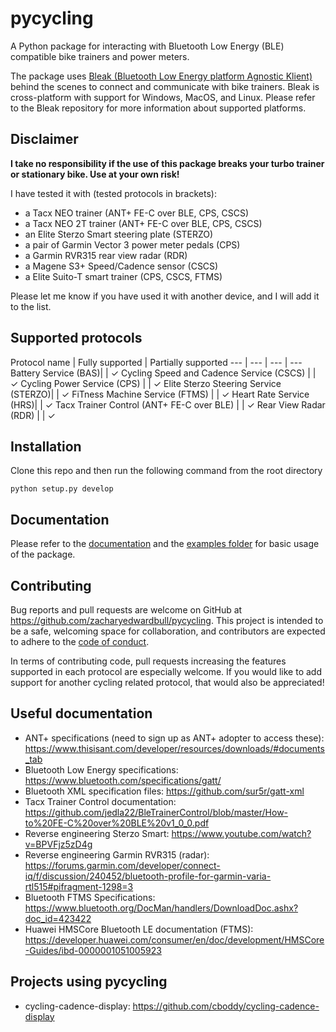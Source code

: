 # pycycling

A Python package for interacting with Bluetooth Low Energy (BLE) compatible bike trainers and power meters. 

The package uses [Bleak (Bluetooth Low Energy platform Agnostic Klient)](https://github.com/hbldh/bleak)
behind the scenes to connect and communicate with bike trainers. 
Bleak is cross-platform with support for Windows, MacOS, and Linux. 
Please refer to the Bleak repository for more information about supported platforms.

## Disclaimer
__I take no responsibility if the use of this package breaks your turbo trainer or stationary bike. 
Use at your own risk!__ 

I have tested it with (tested protocols in brackets):
- a Tacx NEO trainer (ANT+ FE-C over BLE, CPS, CSCS)
- a Tacx NEO 2T trainer (ANT+ FE-C over BLE, CPS, CSCS)
- an Elite Sterzo Smart steering plate (STERZO)
- a pair of Garmin Vector 3 power meter pedals (CPS)
- a Garmin RVR315 rear view radar (RDR)
- a Magene S3+ Speed/Cadence sensor (CSCS)
- a Elite Suito-T smart trainer (CPS, CSCS, FTMS)

Please let me know if you have used it with another device, and I will add it to the list.

## Supported protocols

Protocol name | Fully supported | Partially supported
--- | --- | --- | ---
Battery Service (BAS)| | ✓
Cycling Speed and Cadence Service (CSCS) | | ✓
Cycling Power Service (CPS) | | ✓
Elite Sterzo Steering Service (STERZO)| | ✓
FiTness Machine Service (FTMS) | | ✓
Heart Rate Service (HRS)| | ✓
Tacx Trainer Control (ANT+ FE-C over BLE) | | ✓
Rear View Radar (RDR) | | ✓

## Installation
Clone this repo and then run the following command from the root directory
```
python setup.py develop
```
## Documentation
Please refer to the [documentation](https://zacharybull.com/pycycling/) and the [examples folder](https://github.com/zacharyedwardbull/pycycling/tree/master/examples) for basic usage of the package.

## Contributing
Bug reports and pull requests are welcome on GitHub at https://github.com/zacharyedwardbull/pycycling. 
This project is intended to be a safe, welcoming space for collaboration, and contributors are expected to adhere to the [code of conduct](https://github.com/zacharyedwardbull/pycycling/blob/master/CODE_OF_CONDUCT.md).

In terms of contributing code, pull requests increasing the features supported in each protocol are especially welcome. 
If you would like to add support for another cycling related protocol, that would also be appreciated!

## Useful documentation
* ANT+ specifications (need to sign up as ANT+ adopter to access these): https://www.thisisant.com/developer/resources/downloads/#documents_tab
* Bluetooth Low Energy specifications: https://www.bluetooth.com/specifications/gatt/
* Bluetooth XML specification files: https://github.com/sur5r/gatt-xml
* Tacx Trainer Control documentation: https://github.com/jedla22/BleTrainerControl/blob/master/How-to%20FE-C%20over%20BLE%20v1_0_0.pdf
* Reverse engineering Sterzo Smart: https://www.youtube.com/watch?v=BPVFjz5zD4g
* Reverse engineering Garmin RVR315 (radar): https://forums.garmin.com/developer/connect-iq/f/discussion/240452/bluetooth-profile-for-garmin-varia-rtl515#pifragment-1298=3
* Bluetooth FTMS Specifications: https://www.bluetooth.org/DocMan/handlers/DownloadDoc.ashx?doc_id=423422
* Huawei HMSCore Bluetooth LE documentation (FTMS): https://developer.huawei.com/consumer/en/doc/development/HMSCore-Guides/ibd-0000001051005923

## Projects using pycycling
* cycling-cadence-display: https://github.com/cboddy/cycling-cadence-display
